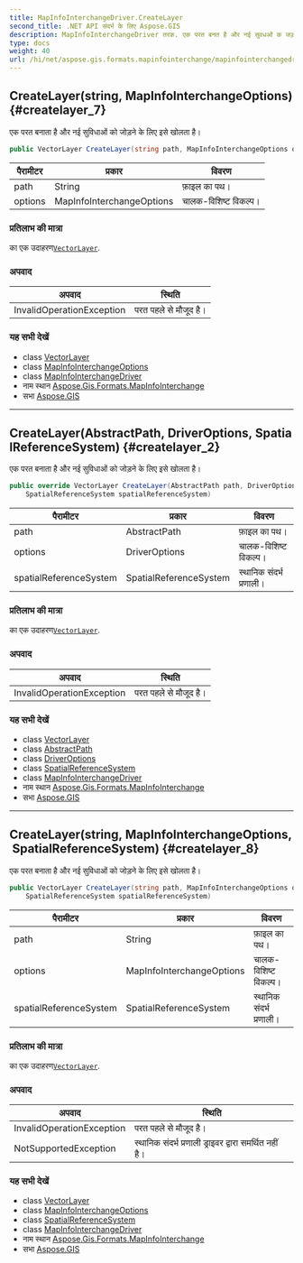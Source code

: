 ```yaml
---
title: MapInfoInterchangeDriver.CreateLayer
second_title: .NET API संदर्भ के लिए Aspose.GIS
description: MapInfoInterchangeDriver तरक. एक परत बनत है और नई सुवधओं क जड़ने के लए इसे खलत है
type: docs
weight: 40
url: /hi/net/aspose.gis.formats.mapinfointerchange/mapinfointerchangedriver/createlayer/
---
```

## CreateLayer(string, MapInfoInterchangeOptions) {#createlayer_7}

एक परत बनाता है और नई सुविधाओं को जोड़ने के लिए इसे खोलता है।

```csharp
public VectorLayer CreateLayer(string path, MapInfoInterchangeOptions options)
```

| पैरामीटर | प्रकार | विवरण |
| --- | --- | --- |
| path | String | फ़ाइल का पथ। |
| options | MapInfoInterchangeOptions | चालक-विशिष्ट विकल्प। |

### प्रतिलाभ की मात्रा

का एक उदाहरण[`VectorLayer`](../../../aspose.gis/vectorlayer/).

### अपवाद

| अपवाद | स्थिति |
| --- | --- |
| InvalidOperationException | परत पहले से मौजूद है। |

### यह सभी देखें

* class [VectorLayer](../../../aspose.gis/vectorlayer/)
* class [MapInfoInterchangeOptions](../../mapinfointerchangeoptions/)
* class [MapInfoInterchangeDriver](../)
* नाम स्थान [Aspose.Gis.Formats.MapInfoInterchange](../../mapinfointerchangedriver/)
* सभा [Aspose.GIS](../../../)

---

## CreateLayer(AbstractPath, DriverOptions, SpatialReferenceSystem) {#createlayer_2}

एक परत बनाता है और नई सुविधाओं को जोड़ने के लिए इसे खोलता है।

```csharp
public override VectorLayer CreateLayer(AbstractPath path, DriverOptions options, 
    SpatialReferenceSystem spatialReferenceSystem)
```

| पैरामीटर | प्रकार | विवरण |
| --- | --- | --- |
| path | AbstractPath | फ़ाइल का पथ। |
| options | DriverOptions | चालक-विशिष्ट विकल्प। |
| spatialReferenceSystem | SpatialReferenceSystem | स्थानिक संदर्भ प्रणाली। |

### प्रतिलाभ की मात्रा

का एक उदाहरण[`VectorLayer`](../../../aspose.gis/vectorlayer/).

### अपवाद

| अपवाद | स्थिति |
| --- | --- |
| InvalidOperationException | परत पहले से मौजूद है। |

### यह सभी देखें

* class [VectorLayer](../../../aspose.gis/vectorlayer/)
* class [AbstractPath](../../../aspose.gis/abstractpath/)
* class [DriverOptions](../../../aspose.gis/driveroptions/)
* class [SpatialReferenceSystem](../../../aspose.gis.spatialreferencing/spatialreferencesystem/)
* class [MapInfoInterchangeDriver](../)
* नाम स्थान [Aspose.Gis.Formats.MapInfoInterchange](../../mapinfointerchangedriver/)
* सभा [Aspose.GIS](../../../)

---

## CreateLayer(string, MapInfoInterchangeOptions, SpatialReferenceSystem) {#createlayer_8}

एक परत बनाता है और नई सुविधाओं को जोड़ने के लिए इसे खोलता है।

```csharp
public VectorLayer CreateLayer(string path, MapInfoInterchangeOptions options, 
    SpatialReferenceSystem spatialReferenceSystem)
```

| पैरामीटर | प्रकार | विवरण |
| --- | --- | --- |
| path | String | फ़ाइल का पथ। |
| options | MapInfoInterchangeOptions | चालक-विशिष्ट विकल्प। |
| spatialReferenceSystem | SpatialReferenceSystem | स्थानिक संदर्भ प्रणाली। |

### प्रतिलाभ की मात्रा

का एक उदाहरण[`VectorLayer`](../../../aspose.gis/vectorlayer/).

### अपवाद

| अपवाद | स्थिति |
| --- | --- |
| InvalidOperationException | परत पहले से मौजूद है। |
| NotSupportedException | स्थानिक संदर्भ प्रणाली ड्राइवर द्वारा समर्थित नहीं है। |

### यह सभी देखें

* class [VectorLayer](../../../aspose.gis/vectorlayer/)
* class [MapInfoInterchangeOptions](../../mapinfointerchangeoptions/)
* class [SpatialReferenceSystem](../../../aspose.gis.spatialreferencing/spatialreferencesystem/)
* class [MapInfoInterchangeDriver](../)
* नाम स्थान [Aspose.Gis.Formats.MapInfoInterchange](../../mapinfointerchangedriver/)
* सभा [Aspose.GIS](../../../)


